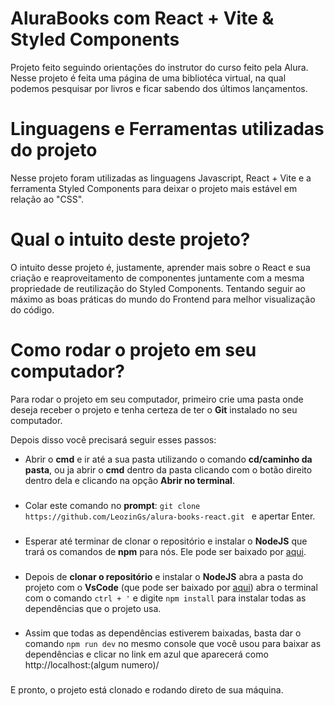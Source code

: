 # AluraBooks com React + Vite & Styled Components

Projeto feito seguindo orientações do instrutor do curso feito pela Alura. Nesse projeto é feita uma página de uma bibliotéca virtual, na qual podemos pesquisar por livros e ficar sabendo dos últimos lançamentos.

# Linguagens e Ferramentas utilizadas do projeto

Nesse projeto foram utilizadas as linguagens Javascript, React + Vite e a ferramenta Styled Components para deixar o projeto mais estável em relação ao "CSS".

# Qual o intuito deste projeto?

O intuito desse projeto é, justamente, aprender mais sobre o React e sua criação e reaproveitamento de componentes juntamente com a mesma propriedade de reutilização do Styled Components. Tentando seguir ao máximo as boas práticas do mundo do Frontend para melhor visualização do código.

# Como rodar o projeto em seu computador?

Para rodar o projeto em seu computador, primeiro crie uma pasta onde deseja receber o projeto e tenha certeza de ter o **Git** instalado no seu computador.

Depois disso você precisará seguir esses passos:

- Abrir o **cmd** e ir até a sua pasta utilizando o comando **cd/caminho da pasta**, ou ja abrir o **cmd** dentro da pasta clicando com o botão direito dentro dela e clicando na opção **Abrir no terminal**.

###

- Colar este comando no **prompt**:
  `git clone https://github.com/LeozinGs/alura-books-react.git `
  e apertar Enter.

###

- Esperar até terminar de clonar o repositório e instalar o **NodeJS** que trará os comandos de **npm** para nós. Ele pode ser baixado por [aqui](https://nodejs.org/en/).

###

- Depois de **clonar o repositório** e instalar o **NodeJS** abra a pasta do projeto com o **VsCode** (que pode ser baixado por [aqui](https://code.visualstudio.com/)) abra o terminal com o comando `ctrl + '` e digite `npm install` para instalar todas as dependências que o projeto usa.

###

- Assim que todas as dependências estiverem baixadas, basta dar o comando `npm run dev` no mesmo console que você usou para baixar as dependências e clicar no link em azul que aparecerá como http://localhost:(algum numero)/

###

E pronto, o projeto está clonado e rodando direto de sua máquina.
